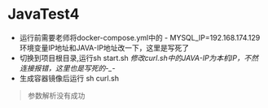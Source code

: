 # JavaTest4
* 运行前需要老师将docker-compose.yml中的  - MYSQL_IP=192.168.174.129环境变量IP地址和JAVA-IP地址改一下，这里是写死了
* 切换到项目根目录,运行sh start.sh
*修改curl.sh中的JAVA-IP为本机IP，不然连接报错，这里也是写死的-_-*
* 生成容器镜像后运行 sh curl.sh

>参数解析没有成功
